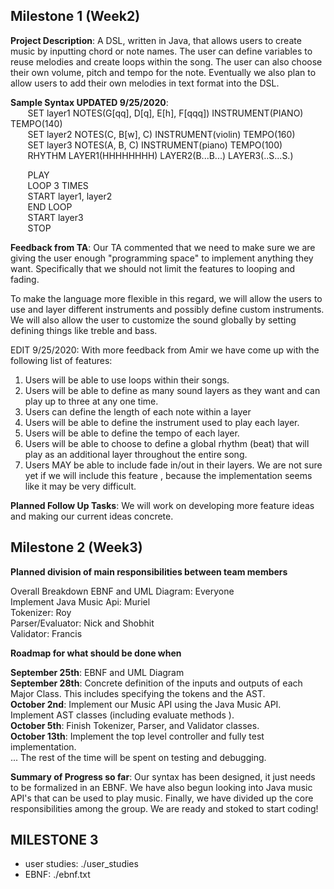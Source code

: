 ## Milestone 1 (Week2)
**Project Description**: A DSL, written in Java, that allows users to create music by inputting chord or note names.
The user can define variables to reuse melodies and create loops within the song. The user can also choose their
own volume, pitch and tempo for the note. Eventually we also plan to allow users to add their own melodies in text
format into the DSL.<br/>

**Sample Syntax UPDATED 9/25/2020**:<br/>
&nbsp;&nbsp;&nbsp;&nbsp;&nbsp;&nbsp;    SET layer1 NOTES(G[qq], D[q], E[h], F[qqq]) INSTRUMENT(PIANO) TEMPO(140)<br/>
&nbsp;&nbsp;&nbsp;&nbsp;&nbsp;&nbsp;    SET layer2 NOTES(C, B[w], C) INSTRUMENT(violin) TEMPO(160)<br/>
&nbsp;&nbsp;&nbsp;&nbsp;&nbsp;&nbsp;    SET layer3 NOTES(A, B, C) INSTRUMENT(piano) TEMPO(100)<br/>
&nbsp;&nbsp;&nbsp;&nbsp;&nbsp;&nbsp;    RHYTHM LAYER1(HHHHHHHH) LAYER2(B...B...) LAYER3(..S...S.)<br/>

&nbsp;&nbsp;&nbsp;&nbsp;&nbsp;&nbsp;    PLAY<br/>
&nbsp;&nbsp;&nbsp;&nbsp;&nbsp;&nbsp;    LOOP 3 TIMES<br/>
&nbsp;&nbsp;&nbsp;&nbsp;&nbsp;&nbsp;    START layer1, layer2<br/>
&nbsp;&nbsp;&nbsp;&nbsp;&nbsp;&nbsp;    END LOOP<br/>
&nbsp;&nbsp;&nbsp;&nbsp;&nbsp;&nbsp;    START layer3<br/>
&nbsp;&nbsp;&nbsp;&nbsp;&nbsp;&nbsp;    STOP<br/></p>

**Feedback from TA**: Our TA commented that we need to make sure we are giving the user enough "programming space" to
 implement anything they want. Specifically that we should not limit the features to looping and fading. 
 
 To make the language more flexible in this regard, we will allow the users to use and layer different instruments and
 possibly define custom instruments. We will also allow the user to customize the sound globally by setting defining
 things like treble and bass. 
 
 EDIT 9/25/2020: With more feedback from Amir we have come up with the following list of features:<br/>
 1. Users will be able to use loops within their songs.
 2. Users will be able to define as many sound layers as they want and can play up to three at any one time.
 3. Users can define the length of each note within a layer
 4. Users will be able to define the instrument used to play each layer.
 5. Users will be able to define the tempo of each layer.
 5. Users will be able to choose to define a global rhythm (beat) that will play as an additional layer throughout the
  entire song. 
 6. Users MAY be able to include fade in/out in their layers. We are not sure yet if we will include this feature
 , because the implementation seems like it may be very difficult.
 
**Planned Follow Up Tasks**: We will work on developing more feature ideas and making our current ideas concrete.
 
 ## Milestone 2 (Week3)
**Planned division of main responsibilities between team members**
 
 Overall Breakdown
EBNF and UML Diagram: Everyone<br/>
Implement Java Music Api: Muriel<br/>
Tokenizer: Roy<br/>
Parser/Evaluator: Nick and Shobhit<br/>
Validator: Francis<br/>

**Roadmap for what should be done when**

**September 25th**: EBNF and UML Diagram<br/>
**September 28th**: Concrete definition of the inputs and outputs of each Major Class. This includes specifying the
 tokens and the AST.<br/>
**October 2nd**: Implement our Music API using the Java Music API. Implement AST classes (including evaluate methods
).<br/>
**October 5th**: Finish Tokenizer, Parser, and Validator classes.<br/>
**October 13th**: Implement the top level controller and fully test implementation.<br/>
... The rest of the time will be spent on testing and debugging.

**Summary of Progress so far**:
Our syntax has been designed, it just needs to be formalized in an EBNF. We have also begun looking into Java music
API's that can be used to play music. Finally, we have divided up the core responsibilities among the group. We
are ready and stoked to start coding!

## MILESTONE 3
- user studies: ./user_studies
- EBNF: ./ebnf.txt
